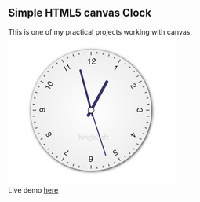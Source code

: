 ## Simple HTML5 canvas Clock
This is one of my practical projects working with canvas.<br>
![](scrnshot.png)
<br >
Live demo [here](http://www.ringlesoft.com/portfolio/d3-clock)<br>

